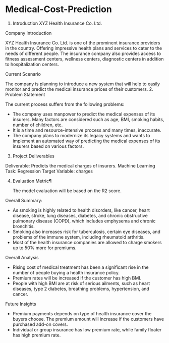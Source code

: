 # Medical-Cost-Prediction

1. Introduction
XYZ Health Insurance Co. Ltd.

Company Introduction

XYZ Health Insurance Co. Ltd. is one of the prominent insurance providers in the country. Offering impressive health plans and services to cater to the needs of different people. The insurance company also provides access to fitness assessment centers, wellness centers, diagnostic centers in addition to hospitalization centers.

Current Scenario

The company is planning to introduce a new system that will help to easily monitor and predict the medical insurance prices of their customers.
2. Problem Statement

The current process suffers from the following problems:

- The company uses manpower to predict the medical expenses of its insurers. Many factors are considered such as age, BMI, smoking habits, number of children, etc.
- It is a time and resource-intensive process and many times, inaccurate.
- The company plans to modernize its legacy systems and wants to implement an automated way of predicting the medical expenses of its insurers based on various factors.

3. Project Deliverables

Deliverable: Predicts the medical charges of insurers.
Machine Learning Task: Regression
Target Variable: charges
    
4. Evaluation Metric¶

    The model evaluation will be based on the R2 score.

Overall Summary:

- As smoking is highly related to health disorders, like cancer, heart disease, stroke, lung diseases, diabetes, and chronic obstructive pulmonary disease (COPD), which includes emphysema and chronic bronchitis.
- Smoking also increases risk for tuberculosis, certain eye diseases, and problems of the immune system, including rheumatoid arthritis.
- Most of the health insurance companies are allowed to charge smokers up to 50% more for premiums.

Overall Analysis

- Rising cost of medical treatment has been a significant rise in the number of people buying a health insurance policy.
- Premium rates will be increased if the customer has high BMI.
- People with high BMI are at risk of serious ailments, such as heart diseases, type 2 diabetes, breathing problems, hypertension, and cancer.

Future Insights

- Premium payments depends on type of health insurance cover the buyers choose. The premium amount will increase if the customers have purchased add-on covers.
- Individual or group insurance has low premium rate, while family floater has high premium rate.

